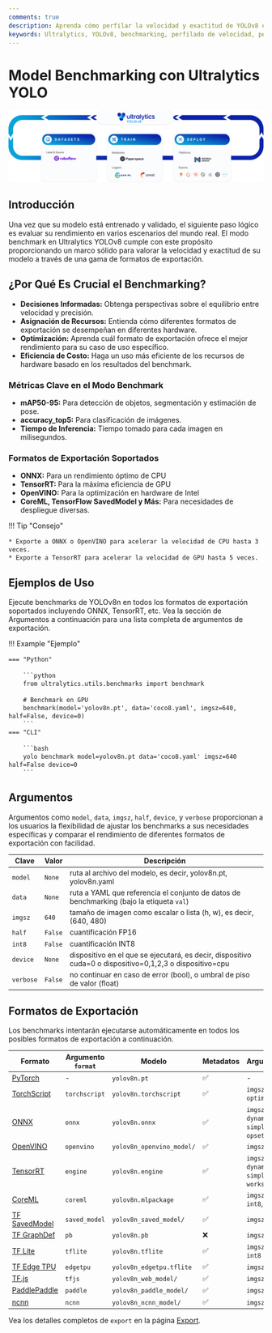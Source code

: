 ```yaml
---
comments: true
description: Aprenda cómo perfilar la velocidad y exactitud de YOLOv8 en varios formatos de exportación; obtenga perspectivas sobre las métricas mAP50-95, accuracy_top5 y más.
keywords: Ultralytics, YOLOv8, benchmarking, perfilado de velocidad, perfilado de exactitud, mAP50-95, accuracy_top5, ONNX, OpenVINO, TensorRT, formatos de exportación YOLO
---
```


# Model Benchmarking con Ultralytics YOLO

<img width="1024" src="https://github.com/ultralytics/assets/raw/main/yolov8/banner-integrations.png" alt="Ecosistema e integraciones de Ultralytics YOLO">

## Introducción

Una vez que su modelo está entrenado y validado, el siguiente paso lógico es evaluar su rendimiento en varios escenarios del mundo real. El modo benchmark en Ultralytics YOLOv8 cumple con este propósito proporcionando un marco sólido para valorar la velocidad y exactitud de su modelo a través de una gama de formatos de exportación.

## ¿Por Qué Es Crucial el Benchmarking?

- **Decisiones Informadas:** Obtenga perspectivas sobre el equilibrio entre velocidad y precisión.
- **Asignación de Recursos:** Entienda cómo diferentes formatos de exportación se desempeñan en diferentes hardware.
- **Optimización:** Aprenda cuál formato de exportación ofrece el mejor rendimiento para su caso de uso específico.
- **Eficiencia de Costo:** Haga un uso más eficiente de los recursos de hardware basado en los resultados del benchmark.

### Métricas Clave en el Modo Benchmark

- **mAP50-95:** Para detección de objetos, segmentación y estimación de pose.
- **accuracy_top5:** Para clasificación de imágenes.
- **Tiempo de Inferencia:** Tiempo tomado para cada imagen en milisegundos.

### Formatos de Exportación Soportados

- **ONNX:** Para un rendimiento óptimo de CPU
- **TensorRT:** Para la máxima eficiencia de GPU
- **OpenVINO:** Para la optimización en hardware de Intel
- **CoreML, TensorFlow SavedModel y Más:** Para necesidades de despliegue diversas.

!!! Tip "Consejo"

    * Exporte a ONNX o OpenVINO para acelerar la velocidad de CPU hasta 3 veces.
    * Exporte a TensorRT para acelerar la velocidad de GPU hasta 5 veces.

## Ejemplos de Uso

Ejecute benchmarks de YOLOv8n en todos los formatos de exportación soportados incluyendo ONNX, TensorRT, etc. Vea la sección de Argumentos a continuación para una lista completa de argumentos de exportación.

!!! Example "Ejemplo"

    === "Python"

        ```python
        from ultralytics.utils.benchmarks import benchmark

        # Benchmark en GPU
        benchmark(model='yolov8n.pt', data='coco8.yaml', imgsz=640, half=False, device=0)
        ```
    === "CLI"

        ```bash
        yolo benchmark model=yolov8n.pt data='coco8.yaml' imgsz=640 half=False device=0
        ```

## Argumentos

Argumentos como `model`, `data`, `imgsz`, `half`, `device`, y `verbose` proporcionan a los usuarios la flexibilidad de ajustar los benchmarks a sus necesidades específicas y comparar el rendimiento de diferentes formatos de exportación con facilidad.

| Clave     | Valor   | Descripción                                                                                              |
| --------- | ------- | -------------------------------------------------------------------------------------------------------- |
| `model`   | `None`  | ruta al archivo del modelo, es decir, yolov8n.pt, yolov8n.yaml                                           |
| `data`    | `None`  | ruta a YAML que referencia el conjunto de datos de benchmarking (bajo la etiqueta `val`)                 |
| `imgsz`   | `640`   | tamaño de imagen como escalar o lista (h, w), es decir, (640, 480)                                       |
| `half`    | `False` | cuantificación FP16                                                                                      |
| `int8`    | `False` | cuantificación INT8                                                                                      |
| `device`  | `None`  | dispositivo en el que se ejecutará, es decir, dispositivo cuda=0 o dispositivo=0,1,2,3 o dispositivo=cpu |
| `verbose` | `False` | no continuar en caso de error (bool), o umbral de piso de valor (float)                                  |

## Formatos de Exportación

Los benchmarks intentarán ejecutarse automáticamente en todos los posibles formatos de exportación a continuación.

| Formato                                                            | Argumento `format` | Modelo                    | Metadatos | Argumentos                                          |
| ------------------------------------------------------------------ | ------------------ | ------------------------- | --------- | --------------------------------------------------- |
| [PyTorch](https://pytorch.org/)                                    | -                  | `yolov8n.pt`              | ✅        | -                                                   |
| [TorchScript](https://pytorch.org/docs/stable/jit.html)            | `torchscript`      | `yolov8n.torchscript`     | ✅        | `imgsz`, `optimize`                                 |
| [ONNX](https://onnx.ai/)                                           | `onnx`             | `yolov8n.onnx`            | ✅        | `imgsz`, `half`, `dynamic`, `simplify`, `opset`     |
| [OpenVINO](https://docs.openvino.ai/latest/index.html)             | `openvino`         | `yolov8n_openvino_model/` | ✅        | `imgsz`, `half`                                     |
| [TensorRT](https://developer.nvidia.com/tensorrt)                  | `engine`           | `yolov8n.engine`          | ✅        | `imgsz`, `half`, `dynamic`, `simplify`, `workspace` |
| [CoreML](https://github.com/apple/coremltools)                     | `coreml`           | `yolov8n.mlpackage`       | ✅        | `imgsz`, `half`, `int8`, `nms`                      |
| [TF SavedModel](https://www.tensorflow.org/guide/saved_model)      | `saved_model`      | `yolov8n_saved_model/`    | ✅        | `imgsz`, `keras`                                    |
| [TF GraphDef](https://www.tensorflow.org/api_docs/python/tf/Graph) | `pb`               | `yolov8n.pb`              | ❌        | `imgsz`                                             |
| [TF Lite](https://www.tensorflow.org/lite)                         | `tflite`           | `yolov8n.tflite`          | ✅        | `imgsz`, `half`, `int8`                             |
| [TF Edge TPU](https://coral.ai/docs/edgetpu/models-intro/)         | `edgetpu`          | `yolov8n_edgetpu.tflite`  | ✅        | `imgsz`                                             |
| [TF.js](https://www.tensorflow.org/js)                             | `tfjs`             | `yolov8n_web_model/`      | ✅        | `imgsz`                                             |
| [PaddlePaddle](https://github.com/PaddlePaddle)                    | `paddle`           | `yolov8n_paddle_model/`   | ✅        | `imgsz`                                             |
| [ncnn](https://github.com/Tencent/ncnn)                            | `ncnn`             | `yolov8n_ncnn_model/`     | ✅        | `imgsz`, `half`                                     |

Vea los detalles completos de `export` en la página [Export](https://docs.ultralytics.com/modes/export/).
